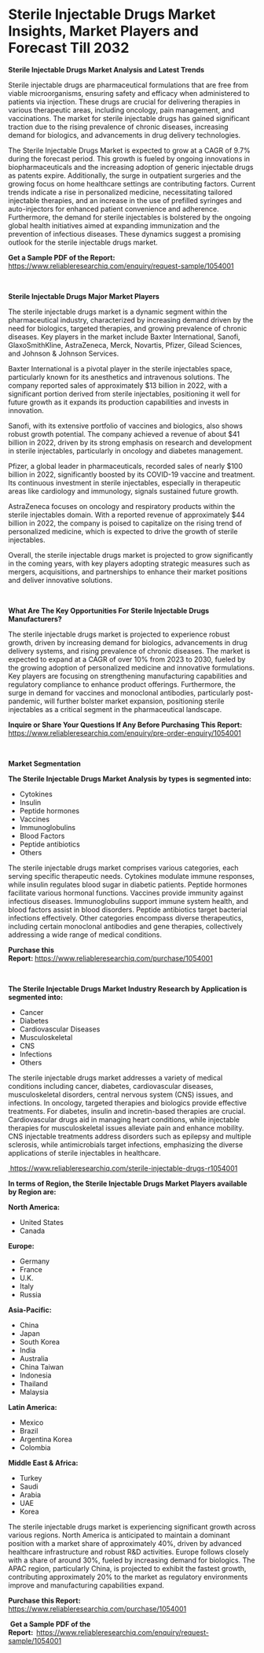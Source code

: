 <p><h1>Sterile Injectable Drugs Market Insights, Market Players and Forecast Till 2032</h1></p><p><strong>Sterile Injectable Drugs Market Analysis and Latest Trends</strong></p>
<p><p>Sterile injectable drugs are pharmaceutical formulations that are free from viable microorganisms, ensuring safety and efficacy when administered to patients via injection. These drugs are crucial for delivering therapies in various therapeutic areas, including oncology, pain management, and vaccinations. The market for sterile injectable drugs has gained significant traction due to the rising prevalence of chronic diseases, increasing demand for biologics, and advancements in drug delivery technologies. </p><p>The Sterile Injectable Drugs Market is expected to grow at a CAGR of 9.7% during the forecast period. This growth is fueled by ongoing innovations in biopharmaceuticals and the increasing adoption of generic injectable drugs as patents expire. Additionally, the surge in outpatient surgeries and the growing focus on home healthcare settings are contributing factors. Current trends indicate a rise in personalized medicine, necessitating tailored injectable therapies, and an increase in the use of prefilled syringes and auto-injectors for enhanced patient convenience and adherence. Furthermore, the demand for sterile injectables is bolstered by the ongoing global health initiatives aimed at expanding immunization and the prevention of infectious diseases. These dynamics suggest a promising outlook for the sterile injectable drugs market.</p></p>
<p><strong>Get a Sample PDF of the Report:&nbsp;</strong> <a href="https://www.reliableresearchiq.com/enquiry/request-sample/1054001?utm_campaign=1870&utm_medium=2&utm_source=Github&utm_content=ia&utm_term=19042025&utm_id=sterile-injectable-drugs">https://www.reliableresearchiq.com/enquiry/request-sample/1054001</a></p>
<p>&nbsp;</p>
<p><strong>Sterile Injectable Drugs Major Market Players</strong></p>
<p><p>The sterile injectable drugs market is a dynamic segment within the pharmaceutical industry, characterized by increasing demand driven by the need for biologics, targeted therapies, and growing prevalence of chronic diseases. Key players in the market include Baxter International, Sanofi, GlaxoSmithKline, AstraZeneca, Merck, Novartis, Pfizer, Gilead Sciences, and Johnson & Johnson Services.</p><p>Baxter International is a pivotal player in the sterile injectables space, particularly known for its anesthetics and intravenous solutions. The company reported sales of approximately $13 billion in 2022, with a significant portion derived from sterile injectables, positioning it well for future growth as it expands its production capabilities and invests in innovation.</p><p>Sanofi, with its extensive portfolio of vaccines and biologics, also shows robust growth potential. The company achieved a revenue of about $41 billion in 2022, driven by its strong emphasis on research and development in sterile injectables, particularly in oncology and diabetes management.</p><p>Pfizer, a global leader in pharmaceuticals, recorded sales of nearly $100 billion in 2022, significantly boosted by its COVID-19 vaccine and treatment. Its continuous investment in sterile injectables, especially in therapeutic areas like cardiology and immunology, signals sustained future growth.</p><p>AstraZeneca focuses on oncology and respiratory products within the sterile injectables domain. With a reported revenue of approximately $44 billion in 2022, the company is poised to capitalize on the rising trend of personalized medicine, which is expected to drive the growth of sterile injectables.</p><p>Overall, the sterile injectable drugs market is projected to grow significantly in the coming years, with key players adopting strategic measures such as mergers, acquisitions, and partnerships to enhance their market positions and deliver innovative solutions.</p></p>
<p>&nbsp;</p>
<p><strong>What Are The Key Opportunities For Sterile Injectable Drugs Manufacturers?</strong></p>
<p><p>The sterile injectable drugs market is projected to experience robust growth, driven by increasing demand for biologics, advancements in drug delivery systems, and rising prevalence of chronic diseases. The market is expected to expand at a CAGR of over 10% from 2023 to 2030, fueled by the growing adoption of personalized medicine and innovative formulations. Key players are focusing on strengthening manufacturing capabilities and regulatory compliance to enhance product offerings. Furthermore, the surge in demand for vaccines and monoclonal antibodies, particularly post-pandemic, will further bolster market expansion, positioning sterile injectables as a critical segment in the pharmaceutical landscape.</p></p>
<p><strong>Inquire or Share Your Questions If Any Before Purchasing This Report:</strong> <a href="https://www.reliableresearchiq.com/enquiry/pre-order-enquiry/1054001?utm_campaign=1870&utm_medium=2&utm_source=Github&utm_content=ia&utm_term=19042025&utm_id=sterile-injectable-drugs">https://www.reliableresearchiq.com/enquiry/pre-order-enquiry/1054001</a></p>
<p>&nbsp;</p>
<p><strong>Market Segmentation</strong></p>
<p><strong>The Sterile Injectable Drugs Market Analysis by types is segmented into:</strong></p>
<p><ul><li>Cytokines</li><li>Insulin</li><li>Peptide hormones</li><li>Vaccines</li><li>Immunoglobulins</li><li>Blood Factors</li><li>Peptide antibiotics</li><li>Others</li></ul></p>
<p><p>The sterile injectable drugs market comprises various categories, each serving specific therapeutic needs. Cytokines modulate immune responses, while insulin regulates blood sugar in diabetic patients. Peptide hormones facilitate various hormonal functions. Vaccines provide immunity against infectious diseases. Immunoglobulins support immune system health, and blood factors assist in blood disorders. Peptide antibiotics target bacterial infections effectively. Other categories encompass diverse therapeutics, including certain monoclonal antibodies and gene therapies, collectively addressing a wide range of medical conditions.</p></p>
<p><strong>Purchase this Report:&nbsp;</strong><a href="https://www.reliableresearchiq.com/purchase/1054001?utm_campaign=1870&utm_medium=2&utm_source=Github&utm_content=ia&utm_term=19042025&utm_id=sterile-injectable-drugs">https://www.reliableresearchiq.com/purchase/1054001</a></p>
<p>&nbsp;</p>
<p><strong>The Sterile Injectable Drugs Market Industry Research by Application is segmented into:</strong></p>
<p><ul><li>Cancer</li><li>Diabetes</li><li>Cardiovascular Diseases</li><li>Musculoskeletal</li><li>CNS</li><li>Infections</li><li>Others</li></ul></p>
<p><p>The sterile injectable drugs market addresses a variety of medical conditions including cancer, diabetes, cardiovascular diseases, musculoskeletal disorders, central nervous system (CNS) issues, and infections. In oncology, targeted therapies and biologics provide effective treatments. For diabetes, insulin and incretin-based therapies are crucial. Cardiovascular drugs aid in managing heart conditions, while injectable therapies for musculoskeletal issues alleviate pain and enhance mobility. CNS injectable treatments address disorders such as epilepsy and multiple sclerosis, while antimicrobials target infections, emphasizing the diverse applications of sterile injectables in healthcare.</p></p>
<p><a href="https://www.reliableresearchiq.com/sterile-injectable-drugs-r1054001?utm_campaign=1870&utm_medium=2&utm_source=Github&utm_content=ia&utm_term=19042025&utm_id=sterile-injectable-drugs">&nbsp;https://www.reliableresearchiq.com/sterile-injectable-drugs-r1054001</a></p>
<p><strong>In terms of Region, the Sterile Injectable Drugs Market Players available by Region are:</strong></p>
<p>
    <p> <strong> North America: </strong>
        <ul>
            <li>United States</li>
            <li>Canada</li>
        </ul>
        </p> 
    <p> <strong> Europe: </strong>
        <ul>
            <li>Germany</li>
            <li>France</li>
            <li>U.K.</li>
            <li>Italy</li>
            <li>Russia</li>
        </ul>
        </p> 
    <p> <strong> Asia-Pacific: </strong>
        <ul>
            <li>China</li>
            <li>Japan</li>
            <li>South Korea</li>
            <li>India</li>
            <li>Australia</li>
            <li>China Taiwan</li>
            <li>Indonesia</li>
            <li>Thailand</li>
            <li>Malaysia</li>
        </ul>
        </p> 
    <p> <strong> Latin America: </strong>
        <ul>
            <li>Mexico</li>
            <li>Brazil</li>
            <li>Argentina Korea</li>
            <li>Colombia</li>
        </ul>
        </p> 
    <p> <strong> Middle East & Africa: </strong>
        <ul>
            <li>Turkey</li>
            <li>Saudi</li>
            <li>Arabia</li>
            <li>UAE</li>
            <li>Korea</li>
        </ul>
    </p>
    </p>
<p><p>The sterile injectable drugs market is experiencing significant growth across various regions. North America is anticipated to maintain a dominant position with a market share of approximately 40%, driven by advanced healthcare infrastructure and robust R&D activities. Europe follows closely with a share of around 30%, fueled by increasing demand for biologics. The APAC region, particularly China, is projected to exhibit the fastest growth, contributing approximately 20% to the market as regulatory environments improve and manufacturing capabilities expand.</p></p>
<p><strong>Purchase this Report: </strong><a href="https://www.reliableresearchiq.com/purchase/1054001?utm_campaign=1870&utm_medium=2&utm_source=Github&utm_content=ia&utm_term=19042025&utm_id=sterile-injectable-drugs">https://www.reliableresearchiq.com/purchase/1054001</a></p>
<p>&nbsp;<strong>Get a Sample PDF of the Report:&nbsp;&nbsp;</strong><a href="https://www.reliableresearchiq.com/enquiry/request-sample/1054001?utm_campaign=1870&utm_medium=2&utm_source=Github&utm_content=ia&utm_term=19042025&utm_id=sterile-injectable-drugs">https://www.reliableresearchiq.com/enquiry/request-sample/1054001</a></p>
<p><strong></strong></p>
<p><p></p><p></p><p></p></p>
